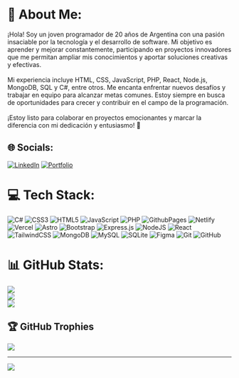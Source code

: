 # 💫 About Me:
¡Hola! Soy un joven programador de 20 años de Argentina con una pasión insaciable por la tecnología y el desarrollo de software. Mi objetivo es aprender y mejorar constantemente, participando en proyectos innovadores que me permitan ampliar mis conocimientos y aportar soluciones creativas y efectivas.<br><br>Mi experiencia incluye HTML, CSS, JavaScript, PHP, React, Node.js, MongoDB, SQL y C#, entre otros. Me encanta enfrentar nuevos desafíos y trabajar en equipo para alcanzar metas comunes. Estoy siempre en busca de oportunidades para crecer y contribuir en el campo de la programación.<br><br>¡Estoy listo para colaborar en proyectos emocionantes y marcar la diferencia con mi dedicación y entusiasmo! 🚀


## 🌐 Socials:
[![LinkedIn](https://img.shields.io/badge/LinkedIn-%230077B5.svg?logo=linkedin&logoColor=white)](https://linkedin.com/in/pietrobonacossa) 
[![Portfolio](https://img.shields.io/badge/Portfolio-%23000000.svg?logo=firefox&logoColor=white)](https://portfolio-pietro.netlify.app)

# 💻 Tech Stack:
![C#](https://img.shields.io/badge/c%23-%23239120.svg?style=for-the-badge&logo=csharp&logoColor=white) ![CSS3](https://img.shields.io/badge/css3-%231572B6.svg?style=for-the-badge&logo=css3&logoColor=white) ![HTML5](https://img.shields.io/badge/html5-%23E34F26.svg?style=for-the-badge&logo=html5&logoColor=white) ![JavaScript](https://img.shields.io/badge/javascript-%23323330.svg?style=for-the-badge&logo=javascript&logoColor=%23F7DF1E) ![PHP](https://img.shields.io/badge/php-%23777BB4.svg?style=for-the-badge&logo=php&logoColor=white) ![GithubPages](https://img.shields.io/badge/github%20pages-121013?style=for-the-badge&logo=github&logoColor=white) ![Netlify](https://img.shields.io/badge/netlify-%23000000.svg?style=for-the-badge&logo=netlify&logoColor=#00C7B7) ![Vercel](https://img.shields.io/badge/vercel-%23000000.svg?style=for-the-badge&logo=vercel&logoColor=white) ![Astro](https://img.shields.io/badge/astro-%232C2052.svg?style=for-the-badge&logo=astro&logoColor=white) ![Bootstrap](https://img.shields.io/badge/bootstrap-%238511FA.svg?style=for-the-badge&logo=bootstrap&logoColor=white) ![Express.js](https://img.shields.io/badge/express.js-%23404d59.svg?style=for-the-badge&logo=express&logoColor=%2361DAFB) ![NodeJS](https://img.shields.io/badge/node.js-6DA55F?style=for-the-badge&logo=node.js&logoColor=white) ![React](https://img.shields.io/badge/react-%2320232a.svg?style=for-the-badge&logo=react&logoColor=%2361DAFB) ![TailwindCSS](https://img.shields.io/badge/tailwindcss-%2338B2AC.svg?style=for-the-badge&logo=tailwind-css&logoColor=white) ![MongoDB](https://img.shields.io/badge/MongoDB-%234ea94b.svg?style=for-the-badge&logo=mongodb&logoColor=white) ![MySQL](https://img.shields.io/badge/mysql-4479A1.svg?style=for-the-badge&logo=mysql&logoColor=white) ![SQLite](https://img.shields.io/badge/sqlite-%2307405e.svg?style=for-the-badge&logo=sqlite&logoColor=white) ![Figma](https://img.shields.io/badge/figma-%23F24E1E.svg?style=for-the-badge&logo=figma&logoColor=white) ![Git](https://img.shields.io/badge/git-%23F05033.svg?style=for-the-badge&logo=git&logoColor=white) ![GitHub](https://img.shields.io/badge/github-%23121011.svg?style=for-the-badge&logo=github&logoColor=white)
# 📊 GitHub Stats:
![](https://github-readme-stats.vercel.app/api?username=Pietro923&theme=aura&hide_border=false&include_all_commits=false&count_private=false)<br/>
![](https://github-readme-streak-stats.herokuapp.com/?user=Pietro923&theme=aura&hide_border=false)<br/>
![](https://github-readme-stats.vercel.app/api/top-langs/?username=Pietro923&theme=aura&hide_border=false&include_all_commits=false&count_private=false&layout=compact)

## 🏆 GitHub Trophies
![](https://github-profile-trophy.vercel.app/?username=Pietro923&theme=nord&no-frame=true&no-bg=false&margin-w=4)

---
[![](https://visitcount.itsvg.in/api?id=Pietro923&icon=2&color=6)](https://visitcount.itsvg.in)

<!-- Proudly created with GPRM ( https://gprm.itsvg.in ) -->
